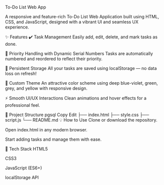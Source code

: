 To-Do List Web App

A responsive and feature-rich To-Do List Web Application built using HTML, CSS, and JavaScript, designed with a vibrant UI and seamless UX experience.

✨ Features
✔️ Task Management
Easily add, edit, delete, and mark tasks as done.

🔁 Priority Handling with Dynamic Serial Numbers
Tasks are automatically numbered and reordered to reflect their priority.

💾 Persistent Storage
All your tasks are saved using localStorage — no data loss on refresh!

🎨 Custom Theme
An attractive color scheme using deep blue-violet, green, grey, and yellow with responsive design.

⚡ Smooth UI/UX Interactions
Clean animations and hover effects for a professional feel.

📁 Project Structure
pgsql
Copy
Edit
├── index.html
├── style.css
├── script.js
└── README.md
💡 How to Use
Clone or download the repository.

Open index.html in any modern browser.

Start adding tasks and manage them with ease.

🚀 Tech Stack
HTML5

CSS3

JavaScript (ES6+)

localStorage API
